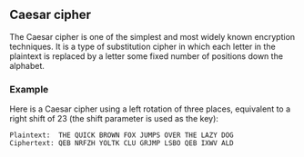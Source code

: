 ## Caesar cipher
The Caesar cipher is one of the simplest and most widely known encryption techniques. It is a type of substitution cipher in which each letter in the plaintext is replaced by a letter some fixed number of positions down the alphabet.

### Example
Here is a Caesar cipher using a left rotation of three places, equivalent to a right shift of 23 (the shift parameter is used as the key): 

    Plaintext:  THE QUICK BROWN FOX JUMPS OVER THE LAZY DOG
    Ciphertext: QEB NRFZH YOLTK CLU GRJMP LSBO QEB IXWV ALD
